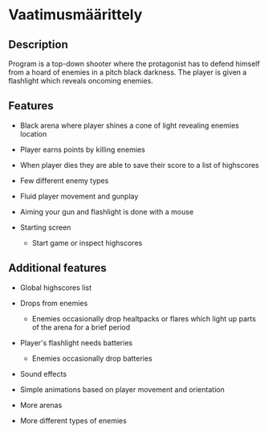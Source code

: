 # Vaatimusmäärittely

## Description

Program is a top-down shooter where the protagonist has to defend himself from a hoard of enemies in a pitch black darkness. The player is given a flashlight which reveals oncoming enemies.


## Features

- Black arena where player shines a cone of light revealing enemies location

- Player earns points by killing enemies

- When player dies they are able to save their score to a list of highscores

- Few different enemy types

- Fluid player movement and gunplay
 - Aiming your gun and flashlight is done with a mouse

- Starting screen
  - Start game or inspect highscores


## Additional features

- Global highscores list

- Drops from enemies
  - Enemies occasionally drop healtpacks or flares which light up parts of the arena for a brief period

- Player's flashlight needs batteries
  - Enemies occasionally drop batteries

- Sound effects

- Simple animations based on player movement and orientation

- More arenas

- More different types of enemies

